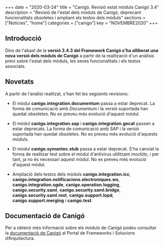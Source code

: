 +++
date        = "2020-03-24"
title       = "Canigó. Revisió estat mòduls Canigó 3.4"
description = "Revisió de l'estat dels mòduls de Canigó, deprecant funcionalitats obsoletes i ampliant els testos dels mòduls"
sections    = ["Notícies", "home"]
categories  = ["canigo"]
key         = "NOVEMBRE2020"
+++

## Introducció

Dins de l'abast de la **versió 3.4.3 del Framework Canigó s'ha alliberat una nova versió dels mòduls de Canigó** a partir de la realització d'un anàlisis previ sobre l'estat
dels mòduls, les seves funcionalitats i els testos associats.

## Novetats
A partir de l'anàlisi realitzat, s'han fet les següents revisions:

- El mòdul **canigo.integration.documentum** passa a estar deprecat.
La forma de comunicació amb *Documentum* i la versió suportada han quedat obsoletes. No es preveu més evolució d'aquest mòdul.

- El mòdul **canigo.integration.sap** i **canigo.integration.gecat** passen a estar deprecats.
La forma de comunicació amb SAP i la versió suportada han quedat obsoletes. No es preveu més evolució d'aquests mòduls.

- El mòdul **canigo.symantec.stub** passa a estar deprecat.
S'ha canviat la forma de realitzar test sobre el mòdul d'antivirus utilitzant *mockito*, i per tant, ja no és necessari aquest mòdul. No es preveu més evolució d'aquest mòdul.

- Ampliació dels testos dels mòduls **canigo.integration.icc**, **canigo.integration.notificacions.electroniques.ws**, **canigo.integration.sgde**, **canigo.operation.logging**,
**canigo.security.saml**, **canigo.security.saml.bridge**, **canigo.security.saml.rest**, **canigo.support.lopd**, **canigo.support.merging** i **canigo.test**.


## Documentació de Canigó

Per a obtenir més informació sobre els mòduls de Canigó podeu consultar la [documentació de Canigó](/canigo-documentacio/) al Portal de Frameworks i Solucions d’Arquitectura.
